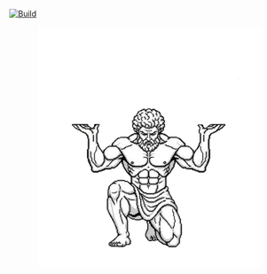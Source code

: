 [![Build](https://github.com/gradanii/atlas/actions/workflows/c-cpp.yml/badge.svg)](https://github.com/gradanii/atlas/actions/workflows/c-cpp.yml)

<p align="center">
  <img src="assets/logo.png" width="400">
</p>
